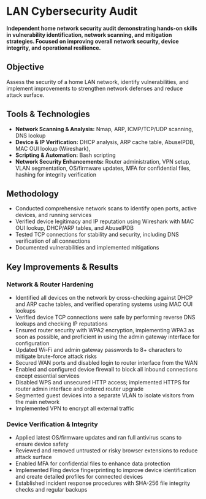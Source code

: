 # LAN Cybersecurity Audit

**Independent home network security audit demonstrating hands-on skills in vulnerability identification, network scanning, and mitigation strategies. Focused on improving overall network security, device integrity, and operational resilience.**

## Objective
Assess the security of a home LAN network, identify vulnerabilities, and implement improvements to strengthen network defenses and reduce attack surface.  

## Tools & Technologies
- **Network Scanning & Analysis:** Nmap, ARP, ICMP/TCP/UDP scanning, DNS lookup  
- **Device & IP Verification:** DHCP analysis, ARP cache table, AbuseIPDB, MAC OUI lookup (Wireshark), 
- **Scripting & Automation:** Bash scripting  
- **Network Security Enhancements:** Router administration, VPN setup, VLAN segmentation, OS/firmware updates, MFA for confidential files, hashing for integrity verification  

## Methodology
- Conducted comprehensive network scans to identify open ports, active devices, and running services  
- Verified device legitimacy and IP reputation using Wireshark with MAC OUI lookup, DHCP/ARP tables, and AbuseIPDB  
- Tested TCP connections for stability and security, including DNS verification of all connections  
- Documented vulnerabilities and implemented mitigations  

## Key Improvements & Results

### Network & Router Hardening
- Identified all devices on the network by cross-checking against DHCP and ARP cache tables, and verified operating systems using MAC OUI lookups
- Verified device TCP connections were safe by performing reverse DNS lookups and checking IP reputations
- Ensured router security with WPA2 encryption, implementing WPA3 as soon as possible, and proficient in using the admin gateway interface for configuration
- Updated Wi-Fi and admin gateway passwords to 8+ characters to mitigate brute-force attack risks
- Secured WAN ports and disabled login to router interface from the WAN  
- Enabled and configured device firewall to block all inbound connections except essential services
- Disabled WPS and unsecured HTTP access; implemented HTTPS for router admin interface and ordered router upgrade  
- Segmented guest devices into a separate VLAN to isolate visitors from the main network  
- Implemented VPN to encrypt all external traffic  

### Device Verification & Integrity
- Applied latest OS/firmware updates and ran full antivirus scans to ensure device safety 
- Reviewed and removed untrusted or risky browser extensions to reduce attack surface  
- Enabled MFA for confidential files to enhance data protection  
- Implemented Fing device fingerprinting to improve device identification and create detailed profiles for connected devices  
- Established incident response procedures with SHA-256 file integrity checks and regular backups  


